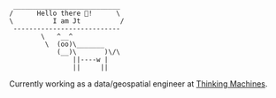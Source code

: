 ```
 ___________________________
/      Hello there 👋!      \
\          I am Jt          /
 ---------------------------
        \   ^__^
         \  (oo)\_______
            (__)\       )\/\
                ||----w |
                ||     ||
```

Currently working as a data/geospatial engineer at [Thinking Machines](https://thinkingmachin.es).
